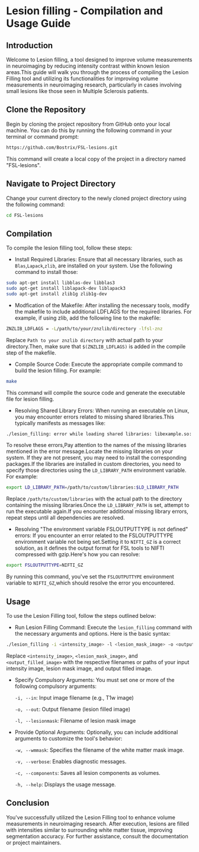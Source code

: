 # Lesion filling - Compilation and Usage Guide

## Introduction
Welcome to Lesion filling, a tool designed to improve volume measurements in neuroimaging by reducing intensity contrast within known lesion areas.This guide will walk you through the process of compiling the Lesion Filling tool and utilizing its functionalities for improving volume measurements in neuroimaging research, particularly in cases involving small lesions like those seen in Multiple Sclerosis patients.

## Clone the Repository
Begin by cloning the project repository from GitHub onto your local machine. You can do this by running the following command in your terminal or command prompt:
```bash
https://github.com/Bostrix/FSL-lesions.git
```
This command will create a local copy of the project in a directory named "FSL-lesions".

## Navigate to Project Directory
Change your current directory to the newly cloned project directory using the following command:
```bash
cd FSL-lesions
```
## Compilation
To compile the lesion filling tool, follow these steps:
- Install Required Libraries:
    Ensure that all necessary libraries, such as `Blas`,`Lapack`,`zlib`, are installed on your system. Use the following command to install those:
```bash
sudo apt-get install libblas-dev libblas3
sudo apt-get install liblapack-dev liblapack3
sudo apt-get install zlib1g zlib1g-dev
```

- Modfication of the Makefile:
  After installing the necessary tools, modify the makefile to include additional LDFLAGS for the required libraries. For example, if using zlib, add the following line to the makefile:
```bash
ZNZLIB_LDFLAGS = -L/path/to/your/znzlib/directory -lfsl-znz
```
Replace `Path to your znzlib directory` with actual path to your directory.Then, make sure that `$(ZNZLIB_LDFLAGS)` is added in the compile step of the makefile.

- Compile Source Code:
    Execute the appropriate compile command to build the lesion filling. For example:
```bash
make
```
This command will compile the source code and generate the executable file for lesion filling.

- Resolving Shared Library Errors:
When running an executable on Linux, you may encounter errors related to missing shared libraries.This typically manifests as messages like:
```bash
./lesion_filling: error while loading shared libraries: libexample.so: cannot open shared object file:No such file or directory
```
To resolve these errors,Pay attention to the names of the missing libraries mentioned in the error message.Locate the missing libraries on your system. If they are not present, you may need to install the corresponding packages.If the libraries are installed in custom directories, you need to specify those directories using the `LD_LIBRARY_PATH` environment variable. For example:
```bash
export LD_LIBRARY_PATH=/path/to/custom/libraries:$LD_LIBRARY_PATH
```
Replace `/path/to/custom/libraries` with the actual path to the directory containing the missing libraries.Once the `LD_LIBRARY_PATH` is set, attempt to run the executable again.If you encounter additional missing library errors, repeat steps until all dependencies are resolved.


- Resolving "The environment variable FSLOUTPUTTYPE is not defined" errors:
If you encounter an error related to the FSLOUTPUTTYPE environment variable not being set.Setting it to `NIFTI_GZ` is a correct solution, as it defines the output format for FSL tools to NIFTI compressed with gzip.Here's how you can resolve:
```bash
export FSLOUTPUTTYPE=NIFTI_GZ
```
By running this command, you've set the `FSLOUTPUTTYPE` environment variable to `NIFTI_GZ`,which should resolve the error you encountered.

## Usage
To use the Lesion Filling tool, follow the steps outlined below:

- Run Lesion Filling Command:
Execute the `lesion_filling` command with the necessary arguments and options. Here is the basic syntax:
```bash
./lesion_filling -i <intensity_image> -l <lesion_mask_image> -o <output_filled_image> [options]
```
Replace `<intensity_image>`, `<lesion_mask_image>`, and `<output_filled_image>` with the respective filenames or paths of your input intensity image, lesion mask image, and output filled image.

- Specify Compulsory Arguments:
You must set one or more of the following compulsory arguments:

  `-i, --in`: Input image filename (e.g., T1w image)

  `-o, --out`: Output filename (lesion filled image)

  `-l, --lesionmask`: Filename of lesion mask image

- Provide Optional Arguments:
Optionally, you can include additional arguments to customize the tool's behavior:

  `-w, --wmmask`: Specifies the filename of the white matter mask image.
  
  `-v, --verbose`: Enables diagnostic messages.
  
  `-c, --components`: Saves all lesion components as volumes.
  
  `-h, --help`: Displays the usage message.
  
## Conclusion
You've successfully utilized the Lesion Filling tool to enhance volume measurements in neuroimaging research. After execution, lesions are filled with intensities similar to surrounding white matter tissue, improving segmentation accuracy. For further assistance, consult the documentation or project maintainers. 
